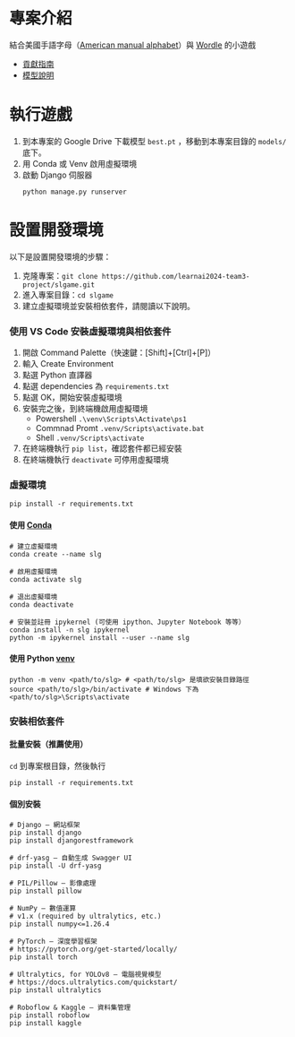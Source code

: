 # 專案介紹
結合美國手語字母（[American manual alphabet](https://en.wikipedia.org/wiki/American_manual_alphabet)）與 [Wordle](https://www.nytimes.com/games/wordle/index.html) 的小遊戲
- [貢獻指南](CONTRIBUTING.md)
- [模型說明](models/README.md)


# 執行遊戲
1. 到本專案的 Google Drive 下載模型 `best.pt` ，移動到本專案目錄的 `models/` 底下。
2. 用 Conda 或 Venv 啟用虛擬環境
3. 啟動 Django 伺服器
    ```shell
    python manage.py runserver
    ```

<!-- 靜態文件收集（會收集到 `public/assets`，開發模式下還不需要）
```shell
python manage.py collectstatic
``` -->

# 設置開發環境
以下是設置開發環境的步驟：
1. 克隆專案：`git clone https://github.com/learnai2024-team3-project/slgame.git`
2. 進入專案目錄：`cd slgame`
3. 建立虛擬環境並安裝相依套件，請閱讀以下說明。


### 使用 VS Code 安裝虛擬環境與相依套件
1. 開啟 Command Palette（快速鍵：[Shift]+[Ctrl]+[P]）
2. 輸入 Create Environment
3. 點選 Python 直譯器
4. 點選 dependencies 為 `requirements.txt`
5. 點選 OK，開始安裝虛擬環境
6. 安裝完之後，到終端機啟用虛擬環境
   - Powershell `.\venv\Scripts\Activate\ps1`
   - Commnad Promt `.venv/Scripts\activate.bat`
   - Shell `.venv/Scripts\activate`
7. 在終端機執行 `pip list`，確認套件都已經安裝
8. 在終端機執行 `deactivate` 可停用虛擬環境


### 虛擬環境

```shell
pip install -r requirements.txt
```

#### 使用 [Conda](https://conda.io/projects/conda/en/latest/user-guide/getting-started.html)
```shell
# 建立虛擬環境
conda create --name slg

# 啟用虛擬環境
conda activate slg

# 退出虛擬環境
conda deactivate

# 安裝並註冊 ipykernel (可使用 ipython、Jupyter Notebook 等等）
conda install -n slg ipykernel
python -m ipykernel install --user --name slg
```

#### 使用 Python [venv](https://docs.python.org/zh-tw/3/library/venv.html)
```shell
python -m venv <path/to/slg> # <path/to/slg> 是填欲安裝目錄路徑
source <path/to/slg>/bin/activate # Windows 下為 <path/to/slg>\Scripts\activate
```

### 安裝相依套件

#### 批量安裝（推薦使用）
`cd` 到專案根目錄，然後執行

```shell
pip install -r requirements.txt
```

#### 個別安裝
``` shell
# Django — 網站框架
pip install django
pip install djangorestframework

# drf-yasg — 自動生成 Swagger UI
pip install -U drf-yasg

# PIL/Pillow — 影像處理
pip install pillow

# NumPy — 數值運算
# v1.x (required by ultralytics, etc.)
pip install numpy<=1.26.4

# PyTorch — 深度學習框架
# https://pytorch.org/get-started/locally/
pip install torch

# Ultralytics, for YOLOv8 — 電腦視覺模型
# https://docs.ultralytics.com/quickstart/
pip install ultralytics

# Roboflow & Kaggle — 資料集管理
pip install roboflow 
pip install kaggle
```